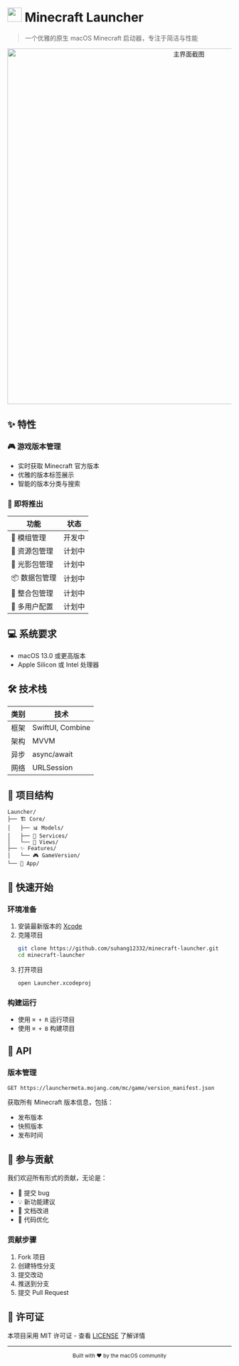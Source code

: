 # <img src="Launcher/Assets.xcassets/AppIcon.appiconset/mac512.png" width="32"> Minecraft Launcher

> 一个优雅的原生 macOS Minecraft 启动器，专注于简洁与性能

<!-- [![Swift](https://img.shields.io/badge/Swift-5.9-orange.svg)](https://swift.org) -->
<!-- [![Platform](https://img.shields.io/badge/platform-macOS-lightgrey.svg)](https://www.apple.com/macos) -->
<!-- [![License](https://img.shields.io/badge/license-MIT-blue.svg)](LICENSE) -->

<div align="center">
  <img src="Screenshots/main.png" width="800" alt="主界面截图">
</div>

## ✨ 特性

### 🎮 游戏版本管理
- 实时获取 Minecraft 官方版本
- 优雅的版本标签展示
- 智能的版本分类与搜索

### 🚀 即将推出
| 功能 | 状态 |
|------|------|
| 🧩 模组管理 | 开发中 |
| 🎨 资源包管理 | 计划中 |
| 🌈 光影包管理 | 计划中 |
| 📦 数据包管理 | 计划中 |
| 🎁 整合包管理 | 计划中 |
| 👥 多用户配置 | 计划中 |

## 💻 系统要求

- macOS 13.0 或更高版本
- Apple Silicon 或 Intel 处理器

## 🛠 技术栈

| 类别 | 技术 |
|------|------|
| 框架 | SwiftUI, Combine |
| 架构 | MVVM |
| 异步 | async/await |
| 网络 | URLSession |

## 📁 项目结构

```
Launcher/
├── 🏗 Core/
│   ├── 📊 Models/
│   ├── 🔧 Services/
│   └── 🎨 Views/
├── ✨ Features/
│   └── 🎮 GameVersion/
└── 📱 App/
```

## 🚀 快速开始

### 环境准备
1. 安装最新版本的 [Xcode](https://apps.apple.com/us/app/xcode/id497799835)
2. 克隆项目
   ```bash
   git clone https://github.com/suhang12332/minecraft-launcher.git
   cd minecraft-launcher
   ```
3. 打开项目
   ```bash
   open Launcher.xcodeproj
   ```

### 构建运行
- 使用 `⌘ + R` 运行项目
- 使用 `⌘ + B` 构建项目

## 🔗 API

### 版本管理
```endpoint
GET https://launchermeta.mojang.com/mc/game/version_manifest.json
```
获取所有 Minecraft 版本信息，包括：
- 发布版本
- 快照版本
- 发布时间

## 🤝 参与贡献

我们欢迎所有形式的贡献，无论是：
- 🐛 提交 bug
- 💡 新功能建议
- 📝 文档改进
- 🔧 代码优化

### 贡献步骤
1. Fork 项目
2. 创建特性分支
3. 提交改动
4. 推送到分支
5. 提交 Pull Request

## 📄 许可证

本项目采用 MIT 许可证 - 查看 [LICENSE](LICENSE) 了解详情

---

<div align="center">
  <sub>Built with ❤️ by the macOS community</sub>
</div>
